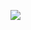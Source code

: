 <p>
  <a href="https://skillicons.dev">
    <img src="https://skillicons.dev/icons?i=html,css,js,react,ts,bootstrap,htmx,php,sass,java,py,jest,mysql,nextjs,nodejs,express,npm,vite,git,bash,powershell&theme=dark" />
  </a>
</p>

